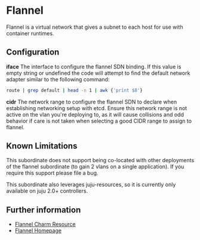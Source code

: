 # Flannel

Flannel is a virtual network that gives a subnet to each host for use with
container runtimes.

## Configuration

**iface** The interface to configure the flannel SDN binding. If this value is
empty string or undefined the code will attempt to find the default network
adapter similar to the following command:  
```bash
route | grep default | head -n 1 | awk {'print $8'}
```

**cidr** The network range to configure the flannel SDN to declare when
establishing networking setup with etcd. Ensure this network range is not active
on the vlan you're deploying to, as it will cause collisions and odd behavior
if care is not taken when selecting a good CIDR range to assign to flannel.

## Known Limitations

This subordinate does not support being co-located with other deployments of
the flannel subordinate (to gain 2 vlans on a single application). If you
require this support please file a bug.

This subordinate also leverages juju-resources, so it is currently only available
on juju 2.0+ controllers.

## Further information

- [Flannel Charm Resource](https://jujucharms.com/u/containers/flannel/)
- [Flannel Homepage](https://coreos.com/flannel/docs/latest/flannel-config.html)
